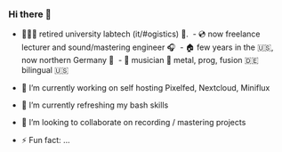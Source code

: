 ### Hi there 👋

- 🧑🏼‍💻 retired university labtech (it/#ogistics) 🏫.  - 💿 now freelance lecturer and sound/mastering engineer  🎧   - 🏠 few years in the 🇺🇸, now northern Germany 🌊    - 🎸 musician 🤘 metal, prog, fusion 🇩🇪 bilingual 🇺🇸  

- 🔭 I’m currently working on self hosting Pixelfed, Nextcloud, Miniflux
- 🌱 I’m currently refreshing my bash skills
- 👯 I’m looking to collaborate on recording / mastering projects
- ⚡ Fun fact: ...

